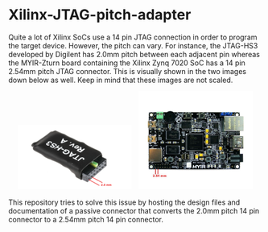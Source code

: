# Xilinx-JTAG-pitch-adapter

Quite a lot of Xilinx SoCs use a 14 pin JTAG connection in order to program the target device.
However, the pitch can vary. For instance, the JTAG-HS3 developed by Digilent has 2.0mm pitch between each adjacent pin
whereas the MYIR-Zturn board containing the Xilinx Zynq 7020 SoC has a 14 pin 2.54mm pitch JTAG connector.
This is visually shown in the two images down below as well. Keep in mind that these images are not scaled.

<p align="center">
  <img src="Figures/JTAG-HS3.png" alt="Image 1" width="45%" style="margin-right: 10px;"/>
  <img src="Figures/myir_zturn_board.jpg" alt="Image 2" width="45%"/>
</p>

This repository tries to solve this issue by hosting the design files and documentation of a passive connector
that converts the 2.0mm pitch 14 pin connector to a 2.54mm pitch 14 pin connector.

